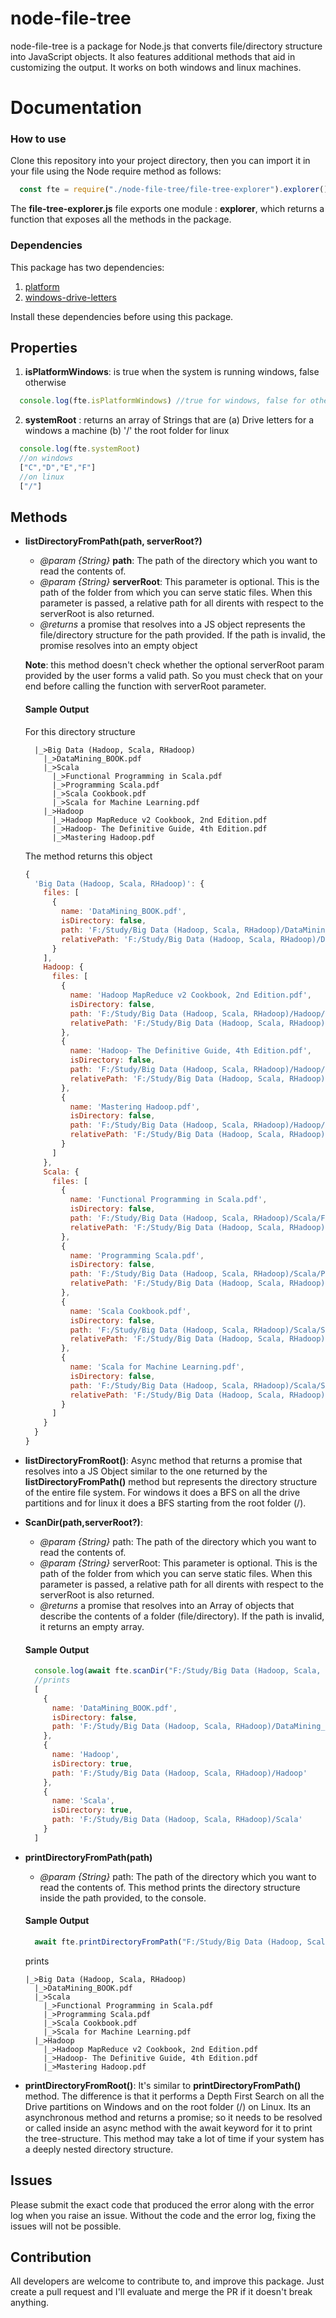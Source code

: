 # node-file-tree
node-file-tree is a package for Node.js that converts file/directory structure into JavaScript objects. It also features additional methods that aid in customizing the output. It works on both windows and linux machines.

# Documentation
### How to use

Clone this repository into your project directory, then you can import it in your file using the Node require method as follows:

```javascript
  const fte = require("./node-file-tree/file-tree-explorer").explorer()
```

The **file-tree-explorer.js** file exports one module : **explorer**, which returns a function that exposes all the methods in the package.

### Dependencies
This package has two dependencies:
1. [platform](https://www.npmjs.com/package/platform)
2. [windows-drive-letters](https://www.npmjs.com/package/windows-drive-letters)

Install these dependencies before using this package.

## Properties

1. **isPlatformWindows**: is true when the system is running windows, false otherwise
```javascript
  console.log(fte.isPlatformWindows) //true for windows, false for others
```
2. **systemRoot** : returns an array of Strings that are (a) Drive letters for a windows a machine (b) '/' the root folder for linux
```javascript
  console.log(fte.systemRoot)
  //on windows
  ["C","D","E","F"]
  //on linux
  ["/"]
```

## Methods
* **listDirectoryFromPath(path, serverRoot?)**
  * *@param {String}* **path**: The path of the directory which you want to read the contents of.
  * *@param {String}* **serverRoot**: This parameter is optional. This is the path of the folder from which you can serve static files. When this parameter is passed, a relative path for all dirents with respect to the serverRoot is also returned.
  * *@returns* a promise that resolves into a JS object represents the file/directory structure for the path provided. If the path is invalid, the promise resolves into an empty object 
  
  **Note**: this method doesn't check whether the optional serverRoot param provided by the user forms a valid path. So you must check that on your end before calling the function with serverRoot parameter.
  
  #### Sample Output
  For this directory structure
  ```
    |_>Big Data (Hadoop, Scala, RHadoop)
      |_>DataMining_BOOK.pdf
      |_>Scala
        |_>Functional Programming in Scala.pdf
        |_>Programming Scala.pdf
        |_>Scala Cookbook.pdf
        |_>Scala for Machine Learning.pdf
      |_>Hadoop
        |_>Hadoop MapReduce v2 Cookbook, 2nd Edition.pdf
        |_>Hadoop- The Definitive Guide, 4th Edition.pdf
        |_>Mastering Hadoop.pdf
  ```
  
  The method returns this object
  ```javascript
  {
    'Big Data (Hadoop, Scala, RHadoop)': {
      files: [
        {
          name: 'DataMining_BOOK.pdf',
          isDirectory: false,
          path: 'F:/Study/Big Data (Hadoop, Scala, RHadoop)/DataMining_BOOK.pdf',       
          relativePath: 'F:/Study/Big Data (Hadoop, Scala, RHadoop)/DataMining_BOOK.pdf'
        }
      ],
      Hadoop: {
        files: [
          {
            name: 'Hadoop MapReduce v2 Cookbook, 2nd Edition.pdf',
            isDirectory: false,
            path: 'F:/Study/Big Data (Hadoop, Scala, RHadoop)/Hadoop/Hadoop MapReduce v2 Cookbook, 2nd Edition.pdf',
            relativePath: 'F:/Study/Big Data (Hadoop, Scala, RHadoop)/Hadoop/Hadoop MapReduce v2 Cookbook, 2nd Edition.pdf'
          },
          {
            name: 'Hadoop- The Definitive Guide, 4th Edition.pdf',
            isDirectory: false,
            path: 'F:/Study/Big Data (Hadoop, Scala, RHadoop)/Hadoop/Hadoop- The Definitive Guide, 4th Edition.pdf',
            relativePath: 'F:/Study/Big Data (Hadoop, Scala, RHadoop)/Hadoop/Hadoop- The Definitive Guide, 4th Edition.pdf'
          },
          {
            name: 'Mastering Hadoop.pdf',
            isDirectory: false,
            path: 'F:/Study/Big Data (Hadoop, Scala, RHadoop)/Hadoop/Mastering Hadoop.pdf',
            relativePath: 'F:/Study/Big Data (Hadoop, Scala, RHadoop)/Hadoop/Mastering Hadoop.pdf'
          }
        ]
      },
      Scala: {
        files: [
          {
            name: 'Functional Programming in Scala.pdf',
            isDirectory: false,
            path: 'F:/Study/Big Data (Hadoop, Scala, RHadoop)/Scala/Functional Programming in Scala.pdf',
            relativePath: 'F:/Study/Big Data (Hadoop, Scala, RHadoop)/Scala/Functional Programming in Scala.pdf'
          },
          {
            name: 'Programming Scala.pdf',
            isDirectory: false,
            path: 'F:/Study/Big Data (Hadoop, Scala, RHadoop)/Scala/Programming Scala.pdf',
            relativePath: 'F:/Study/Big Data (Hadoop, Scala, RHadoop)/Scala/Programming Scala.pdf'
          },
          {
            name: 'Scala Cookbook.pdf',
            isDirectory: false,
            path: 'F:/Study/Big Data (Hadoop, Scala, RHadoop)/Scala/Scala Cookbook.pdf',
            relativePath: 'F:/Study/Big Data (Hadoop, Scala, RHadoop)/Scala/Scala Cookbook.pdf'
          },
          {
            name: 'Scala for Machine Learning.pdf',
            isDirectory: false,
            path: 'F:/Study/Big Data (Hadoop, Scala, RHadoop)/Scala/Scala for Machine Learning.pdf',
            relativePath: 'F:/Study/Big Data (Hadoop, Scala, RHadoop)/Scala/Scala for Machine Learning.pdf'
          }
        ]
      }
    }
  }
  ```
  
* **listDirectoryFromRoot()**: Async method that returns a promise that resolves into a JS Object similar to the one returned by the **listDirectoryFromPath()** method but represents the directory structure of the entire file system. For windows it does a BFS on all the drive partitions and for linux it does a BFS starting from the root folder (/).

*  **ScanDir(path,serverRoot?)**: 
    * *@param {String}* path: The path of the directory which you want to read the contents of.
    * *@param {String}* serverRoot: This parameter is optional. This is the path of the folder from which you can serve static files. When this parameter is passed, a relative path for all dirents with respect to the serverRoot is also returned.
    *  *@returns* a promise that resolves into an Array of objects that describe the contents of a folder (file/directory). If the path is invalid, it returns an empty array.

    #### Sample Output
    ```javascript
      console.log(await fte.scanDir("F:/Study/Big Data (Hadoop, Scala, RHadoop)"))
      //prints
      [
        {
          name: 'DataMining_BOOK.pdf',
          isDirectory: false,
          path: 'F:/Study/Big Data (Hadoop, Scala, RHadoop)/DataMining_BOOK.pdf'
        },
        {
          name: 'Hadoop',
          isDirectory: true,
          path: 'F:/Study/Big Data (Hadoop, Scala, RHadoop)/Hadoop'
        },
        {
          name: 'Scala',
          isDirectory: true,
          path: 'F:/Study/Big Data (Hadoop, Scala, RHadoop)/Scala'
        }
      ]
    ```
    
* **printDirectoryFromPath(path)**
    * *@param {String}* path: The path of the directory which you want to read the contents of.
    This method prints the directory structure inside the path provided, to the console.
    
    #### Sample Output
    ```javascript
      await fte.printDirectoryFromPath("F:/Study/Big Data (Hadoop, Scala, RHadoop)");
    ```
    prints
    ```
    |_>Big Data (Hadoop, Scala, RHadoop)
      |_>DataMining_BOOK.pdf
      |_>Scala
        |_>Functional Programming in Scala.pdf
        |_>Programming Scala.pdf
        |_>Scala Cookbook.pdf
        |_>Scala for Machine Learning.pdf
      |_>Hadoop
        |_>Hadoop MapReduce v2 Cookbook, 2nd Edition.pdf
        |_>Hadoop- The Definitive Guide, 4th Edition.pdf
        |_>Mastering Hadoop.pdf
    ```
    
* **printDirectoryFromRoot()**: It's similar to **printDirectoryFromPath()** method. The difference is that it performs a Depth First Search on all the Drive partitions on Windows and on the root folder (/) on Linux. Its an asynchronous method and returns a promise; so it needs to be resolved or called inside an async method with the await keyword for it to print the tree-structure. This method may take a lot of time if your system has a deeply nested directory structure.
    
## Issues
Please submit the exact code that produced the error along with the error log when you raise an issue. Without the code and the error log, fixing the issues will not be possible. 

## Contribution
All developers are welcome to contribute to, and improve this package. Just create a pull request and I'll evaluate and merge the PR if it doesn't break anything.

